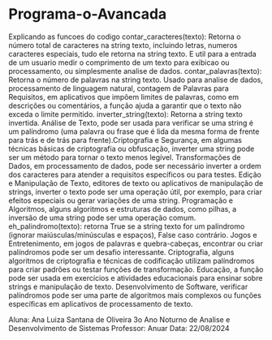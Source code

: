 # Programa-o-Avancada
Explicando as funcoes do codigo
contar_caracteres(texto): Retorna o número total de caracteres na string texto, incluindo letras, numeros caracteres especiais, tudo ele retorna na string texto. E util para a entrada de um usuario  medir o comprimento de um texto para exibicao ou processamento, ou simplesmente analise de dados.
contar_palavras(texto): Retorna o número de palavras na string texto. Usado para analise de dados, processamento de linguagem natural, contagem de Palavras para Requisitos, em aplicativos que impõem limites de palavras, como em descrições ou comentários, a função ajuda a garantir que o texto não exceda o limite permitido.
inverter_string(texto): Retorna a string texto invertida. Análise de Texto, pode ser usada para verificar se uma string é um palíndromo (uma palavra ou frase que é lida da mesma forma de frente para trás e de trás para frente).Criptografia e Segurança, em algumas técnicas básicas de criptografia ou obfuscação, inverter uma string pode ser um método para tornar o texto menos legível.
Transformações de Dados, em processamento de dados, pode ser necessário inverter a ordem dos caracteres para atender a requisitos específicos ou para testes.
Edição e Manipulação de Texto, editores de texto ou aplicativos de manipulação de strings, inverter o texto pode ser uma operação útil, por exemplo, para criar efeitos especiais ou gerar variações de uma string.
Programação e Algoritmos, alguns algoritmos e estruturas de dados, como pilhas, a inversão de uma string pode ser uma operação comum.
eh_palindromo(texto): retorna True se a string texto for um palíndromo (ignorar maiúsculas/minúsculas e
espaços), False caso contrário.
Jogos e Entretenimento, em jogos de palavras e quebra-cabeças, encontrar ou criar palíndromos pode ser um desafio interessante.
Criptografia, alguns algoritmos de criptografia e técnicas de codificação utilizam palíndromos para criar padrões ou testar funções de transformação.
Educação, a função pode ser usada em exercícios e atividades educacionais para ensinar sobre strings e manipulação de texto.
Desenvolvimento de Software, verificar palíndromos pode ser uma parte de algoritmos mais complexos ou funções específicas em aplicativos de processamento de texto.

Aluna: Ana Luiza Santana de Oliveira
3o Ano Noturno de Analise e Desenvolvimento de Sistemas
Professor: Anuar 
Data: 22/08/2024
